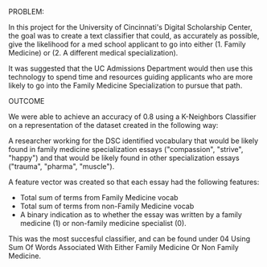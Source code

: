 PROBLEM:

In this project for the University of Cincinnati's Digital Scholarship Center, the goal was to create a text 
classifier that could, as accurately as possible, give the likelihood for a med school applicant to go into either 
(1. Family Medicine) or (2. A different medical specialization).

It was suggested that the UC Admissions Department would then use this technology to spend time and resources 
guiding applicants who are more likely to go into the Family Medicine Specialization to pursue that path.


OUTCOME

We were able to achieve an accuracy of 0.8 using a K-Neighbors Classifier on a representation of the dataset created in the following way:

A researcher working for the DSC identified vocabulary that would be likely found in family medicine specialization
essays ("compassion", "strive", "happy") and that would be likely found in other specialization essays ("trauma", "pharma", "muscle").

A feature vector was created so that each essay had the following features:

- Total sum of terms from Family Medicine vocab
- Total sum of terms from non-Family Medicine vocab
- A binary indication as to whether the essay was written by a family medicine (1) or non-family medicine specialist (0).

This was the most succesful classifier, and can be found under 04 Using Sum Of Words Associated With Either Family Medicine Or Non Family Medicine.
